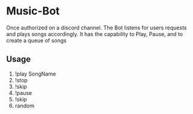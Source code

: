 # Music-Bot

Once authorized on a discord channel. The Bot listens for users requests and plays songs accordingly.
It has the capability to Play, Pause, and to create a queue of songs

<h2> Usage </h2>
<ol>
  <li> !play SongName  </li> 
  <li> !stop </li>
  <li> !skip </li>
  <li> !pause </li>
  <li> !skip </li>
  <li> random </li>
 </ol>
